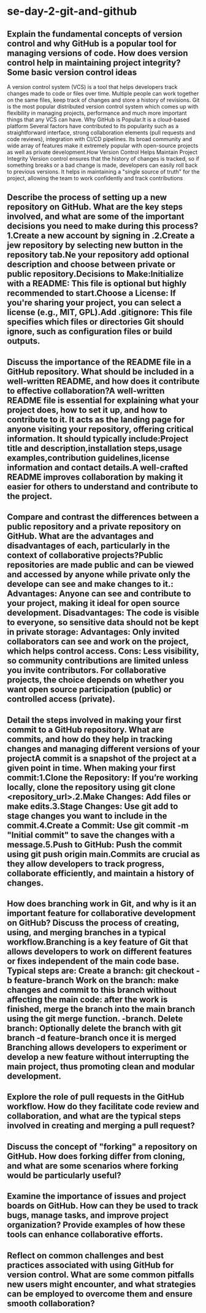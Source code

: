 # se-day-2-git-and-github
## Explain the fundamental concepts of version control and why GitHub is a popular tool for managing versions of code. How does version control help in maintaining project integrity?Some basic version control ideas
A version control system (VCS) is a tool that helps developers track changes made to code or files over time. Multiple people can work together on the same files, keep track of changes and store a history of revisions. Git is the most popular distributed version control system which comes up with flexibility in managing projects, performance and much more important things that any VCS can have. Why GitHub is Popular.It is a cloud-based platform Several factors have contributed to its popularity such as a straightforward interface, strong collaboration elements (pull requests and code reviews), integration with CI/CD pipelines. Its broad community and wide array of features make it extremely popular with open-source projects as well as private development.How Version Control Helps Maintain Project Integrity
Version control ensures that the history of changes is tracked, so if something breaks or a bad change is made, developers can easily roll back to previous versions. It helps in maintaining a "single source of truth" for the project, allowing the team to work confidently and track contributions

## Describe the process of setting up a new repository on GitHub. What are the key steps involved, and what are some of the important decisions you need to make during this process?1.Create a new account by signing in .2.Create a jew repository by selecting new button in the repository tab.Ne your repository add optional description and choose between private or public repository.Decisions to Make:Initialize with a README: This file is optional but highly recommended to start.Choose a License: If you're sharing your project, you can select a license (e.g., MIT, GPL).Add .gitignore: This file specifies which files or directories Git should ignore, such as configuration files or build outputs.

## Discuss the importance of the README file in a GitHub repository. What should be included in a well-written README, and how does it contribute to effective collaboration?A well-written README file is essential for explaining what your project does, how to set it up, and how to contribute to it. It acts as the landing page for anyone visiting your repository, offering critical information. It should typically include:Project title and description,installation steps,usage examples,contribution guidelines,license information and contact details.A well-crafted README improves collaboration by making it easier for others to understand and contribute to the project.

## Compare and contrast the differences between a public repository and a private repository on GitHub. What are the advantages and disadvantages of each, particularly in the context of collaborative projects?Public repositories are made public and can be viewed and accessed by anyone while private only the develope can see and make changes to it.: Advantages: Anyone can see and contribute to your project, making it ideal for open source development. Disadvantages: The code is visible to everyone, so sensitive data should not be kept in private storage: Advantages: Only invited collaborators can see and work on the project, which helps control access. Cons: Less visibility, so community contributions  are limited unless you invite contributors. For collaborative projects, the choice depends on whether you want open source participation (public) or controlled access (private).

## Detail the steps involved in making your first commit to a GitHub repository. What are commits, and how do they help in tracking changes and managing different versions of your projectA commit is a snapshot of the project at a given point in time. When making your first commit:1.Clone the Repository: If you’re working locally, clone the repository using git clone <repository_url>.2.Make Changes: Add files or make edits.3.Stage Changes: Use git add <file> to stage changes you want to include in the commit.4.Create a Commit: Use git commit -m "Initial commit" to save the changes with a message.5.Push to GitHub: Push the commit using git push origin main.Commits are crucial as they allow developers to track progress, collaborate efficiently, and maintain a history of changes.

## How does branching work in Git, and why is it an important feature for collaborative development on GitHub? Discuss the process of creating, using, and merging branches in a typical workflow.Branching is a key feature of Git that allows developers to work on different features or fixes independent of the main code base. Typical steps are: Create a branch: git checkout -b feature-branch Work on the branch: make changes and commit to this branch without affecting the main code: after the work is finished, merge the branch  into the main branch using the git merge function. -branch. Delete branch: Optionally delete the branch with git branch -d feature-branch once it is merged Branching allows developers to experiment or develop a new feature without interrupting the main project, thus promoting clean and modular development.

## Explore the role of pull requests in the GitHub workflow. How do they facilitate code review and collaboration, and what are the typical steps involved in creating and merging a pull request?

## Discuss the concept of "forking" a repository on GitHub. How does forking differ from cloning, and what are some scenarios where forking would be particularly useful?

## Examine the importance of issues and project boards on GitHub. How can they be used to track bugs, manage tasks, and improve project organization? Provide examples of how these tools can enhance collaborative efforts.

## Reflect on common challenges and best practices associated with using GitHub for version control. What are some common pitfalls new users might encounter, and what strategies can be employed to overcome them and ensure smooth collaboration?
